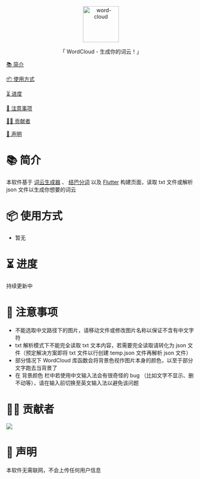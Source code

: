 <div align="center">
  <img id="word-cloud" width="96" alt="word-cloud" src="icon/icon.ico">
  <p>「 WordCloud - 生成你的词云！」</p>
</div>

[📚 简介](#-简介)

[📦 使用方式](#-使用方式)

[⏳ 进度](#-进度)

[📌 注意事项](#-注意事项)

[🧑‍💻 贡献者](#-贡献者)

[🔦 声明](#-声明)

# 📚 简介

本软件基于 [词云生成器](https://github.com/amueller/word_cloud) 、 [结巴分词](https://github.com/fxsjy/jieba) 以及 [Flutter](https://flutter.dev/) 构建页面，读取 txt 文件或解析 json 文件以生成你想要的词云

# 📦 使用方式

- 暂无

# ⏳ 进度

持续更新中

# 📌 注意事项

- 不能选取中文路径下的图片，请移动文件或修改图片名称以保证不含有中文字符
- txt 解析模式下不能完全读取 txt 文本内容，若需要完全读取请转化为 json 文件（预定解决方案即将 txt 文件以行创建 temp.json 文件再解析 json 文件）
- 部分情况下 WordCloud 库函数会将背景色视作图片本身的颜色，以至于部分文字跑去当背景了
- 在 背景颜色 栏中若使用中文输入法会有很奇怪的 bug （比如文字不显示、删不动等），请在输入前切换至英文输入法以避免该问题

# 🧑‍💻 贡献者

<a href="https://github.com/Cierra-Runis/word-cloud/graphs/contributors">
  <img src="https://contrib.rocks/image?repo=Cierra-Runis/word-cloud" />
</a>

# 🔦 声明

本软件无需联网，不会上传任何用户信息
